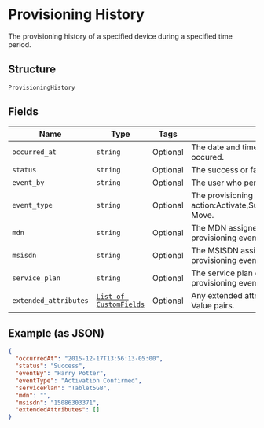 
# Provisioning History

The provisioning history of a specified device during a specified time period.

## Structure

`ProvisioningHistory`

## Fields

| Name | Type | Tags | Description |
|  --- | --- | --- | --- |
| `occurred_at` | `string` | Optional | The date and time when the provisioning event occured. |
| `status` | `string` | Optional | The success or failure of the provisioning event. |
| `event_by` | `string` | Optional | The user who performed the provisioning event. |
| `event_type` | `string` | Optional | The provisioning action:Activate,Suspend,Restore,Deactivate,Device Move. |
| `mdn` | `string` | Optional | The MDN assigned to the device after the provisioning event. |
| `msisdn` | `string` | Optional | The MSISDN assigned to the device after the provisioning event. |
| `service_plan` | `string` | Optional | The service plan of the device after the provisioning event occurred. |
| `extended_attributes` | [`List of CustomFields`](../../doc/models/custom-fields.md) | Optional | Any extended attributes for the event, as Key and Value pairs. |

## Example (as JSON)

```json
{
  "occurredAt": "2015-12-17T13:56:13-05:00",
  "status": "Success",
  "eventBy": "Harry Potter",
  "eventType": "Activation Confirmed",
  "servicePlan": "Tablet5GB",
  "mdn": "",
  "msisdn": "15086303371",
  "extendedAttributes": []
}
```

